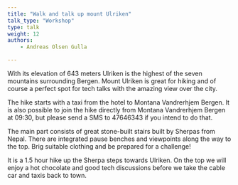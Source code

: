 ```yaml
---
title: "Walk and talk up mount Ulriken"
talk_type: "Workshop"
type: talk
weight: 12
authors:
    - Andreas Olsen Gulla

---
```

With its elevation of 643 meters Ulriken is the highest of the seven mountains surrounding Bergen. Mount Ulriken is great for hiking and of course a perfect spot for tech talks with the amazing view over the city.

The hike starts with a taxi from the hotel to Montana Vandrerhjem Bergen. It is also possible to join the hike directly from Montana Vandrerhjem Bergen at 09:30, but please send a SMS to 47646343 if you intend to do that.

The main part consists of great stone-built stairs built by Sherpas from Nepal. There are integrated pause benches and viewpoints along the way to the top. Brig suitable clothing and be prepared for a challenge!

It is a 1.5 hour hike up the Sherpa steps towards Ulriken. On the top we will enjoy a hot chocolate and good tech discussions before we take the cable car and taxis back to town.
